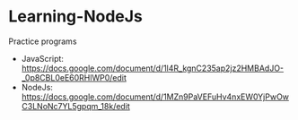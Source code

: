 # Learning-NodeJs
Practice programs

- JavaScript: https://docs.google.com/document/d/1l4R_kgnC235ap2jz2HMBAdJO-_0p8CBL0eE60RHlWP0/edit 
- NodeJs: https://docs.google.com/document/d/1MZn9PaVEFuHv4nxEW0YjPwOwC3LNoNc7YL5gpqm_18k/edit
